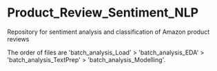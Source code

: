 # Product_Review_Sentiment_NLP
Repository for sentiment analysis and classification of Amazon product reviews 

The order of files are 'batch_analysis_Load' > 'batch_analysis_EDA' > 'batch_analysis_TextPrep' > 'batch_analysis_Modelling'.
